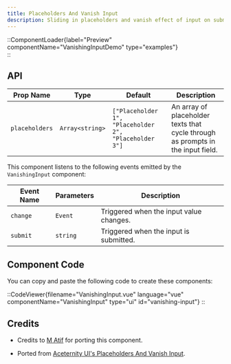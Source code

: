 ```yaml
---
title: Placeholders And Vanish Input
description: Sliding in placeholders and vanish effect of input on submit
---
```


::ComponentLoader{label="Preview" componentName="VanishingInputDemo" type="examples"}  
::

## API

| Prop Name      | Type            | Default                                               | Description                                                                     |
| -------------- | --------------- | ----------------------------------------------------- | ------------------------------------------------------------------------------- |
| `placeholders` | `Array<string>` | `["Placeholder 1", "Placeholder 2", "Placeholder 3"]` | An array of placeholder texts that cycle through as prompts in the input field. |

This component listens to the following events emitted by the `VanishingInput` component:

| Event Name | Parameters | Description                             |
| ---------- | ---------- | --------------------------------------- |
| `change`   | `Event`    | Triggered when the input value changes. |
| `submit`   | `string`   | Triggered when the input is submitted.  |

## Component Code

You can copy and paste the following code to create these components:

::CodeViewer{filename="VanishingInput.vue" language="vue" componentName="VanishingInput" type="ui" id="vanishing-input"}
::

## Credits

- Credits to [M Atif](https://github.com/atif0075) for porting this component.

- Ported from [Aceternity UI's Placeholders And Vanish Input](https://ui.aceternity.com/components/placeholders-and-vanish-input).
